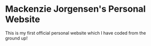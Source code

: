 # Mackenzie Jorgensen's Personal Website
This is my first official personal website which I have coded from the ground up!
